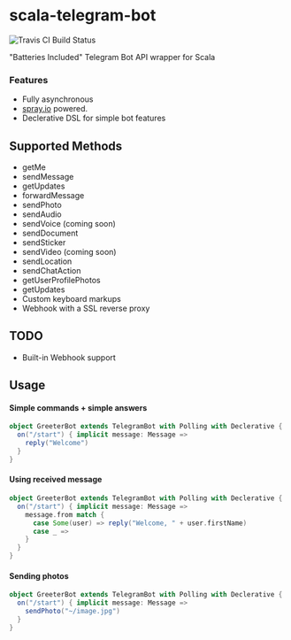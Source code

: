 # scala-telegram-bot
![Travis CI Build Status](https://magnum.travis-ci.com/hzengin/scala-telegram-bot.svg?token=Eu31bmPEzUsSvufqwvjh&branch=master)

"Batteries Included" Telegram Bot API wrapper for Scala

### Features
- Fully asynchronous
- [spray.io](spray.io) powered.
- Declerative DSL for simple bot features

## Supported Methods
- getMe
- sendMessage
- getUpdates
- forwardMessage
- sendPhoto
- sendAudio
- sendVoice (coming soon)
- sendDocument
- sendSticker
- sendVideo (coming soon)
- sendLocation
- sendChatAction
- getUserProfilePhotos
- getUpdates
- Custom keyboard markups
- Webhook with a SSL reverse proxy

## TODO
 - Built-in Webhook support

## Usage
#### Simple commands + simple answers
```scala
object GreeterBot extends TelegramBot with Polling with Declerative {
  on("/start") { implicit message: Message =>
    reply("Welcome")
  }
}
```
#### Using received message
```scala
object GreeterBot extends TelegramBot with Polling with Declerative {
  on("/start") { implicit message: Message =>
    message.from match {
      case Some(user) => reply("Welcome, " + user.firstName)
      case _ =>
    }
  }
}
```
#### Sending photos
```scala
object GreeterBot extends TelegramBot with Polling with Declerative {
  on("/start") { implicit message: Message =>
    sendPhoto("~/image.jpg")
  }
}
```
